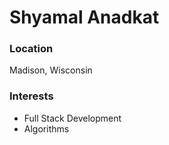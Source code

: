# Shyamal Anadkat

### Location
Madison, Wisconsin

### Interests

- Full Stack Development
- Algorithms
